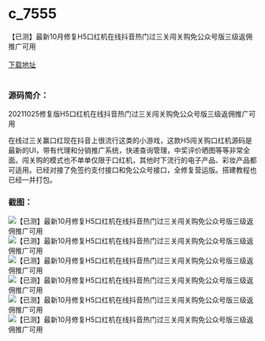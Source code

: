 # c_7555
【已测】最新10月修复H5口红机在线抖音热门过三关闯关购免公众号版三级返佣推广可用
<br/></br>
[下载地址](https://www.uuid2.com/7555.html "下载地址")
<br/></br>
<h3>源码简介：</h3>
<p>20211025修复版H5口红机在线抖音热门过三关闯关购免公众号版三级返佣推广可用<p>
<p>在线过三关赢口红现在抖音上很流行这类的小游戏，这款H5闯关购口红机源码是最新的UI，带有代理和分销推广系统，快递查询管理，中奖评价晒图等等非常全面。闯关购的模式也不单单仅限于口红机，其他时下流行的电子产品、彩妆产品都可适用。已经对接了免签约支付接口和免公众号接口，全修复营运版。搭建教程也已经一并打包。<p>
<h3>截图：</h3>
<img src="https://www.uuid2.com/wp-content/uploads/img/pro/20211027/16352989228047.png" alt="【已测】最新10月修复H5口红机在线抖音热门过三关闯关购免公众号版三级返佣推广可用"><img src="https://www.uuid2.com/wp-content/uploads/img/pro/20211027/16352989239295.png" alt="【已测】最新10月修复H5口红机在线抖音热门过三关闯关购免公众号版三级返佣推广可用"><img src="https://www.uuid2.com/wp-content/uploads/img/pro/20211027/16352989238726.png" alt="【已测】最新10月修复H5口红机在线抖音热门过三关闯关购免公众号版三级返佣推广可用"><img src="https://www.uuid2.com/wp-content/uploads/img/pro/20211027/16352989232164.png" alt="【已测】最新10月修复H5口红机在线抖音热门过三关闯关购免公众号版三级返佣推广可用"><img src="https://www.uuid2.com/wp-content/uploads/img/pro/20211027/16352989236537.png" alt="【已测】最新10月修复H5口红机在线抖音热门过三关闯关购免公众号版三级返佣推广可用"><img src="https://www.uuid2.com/wp-content/uploads/img/pro/20211027/16352989236412.png" alt="【已测】最新10月修复H5口红机在线抖音热门过三关闯关购免公众号版三级返佣推广可用">
